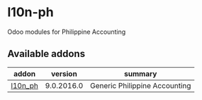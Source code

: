 # l10n-ph
Odoo modules for Philippine Accounting


[//]: # (addons)
Available addons
----------------
addon | version | summary
--- | --- | ---
[l10n_ph](l10n_ph/) | 9.0.2016.0 | Generic Philippine Accounting

[//]: # (end addons)
